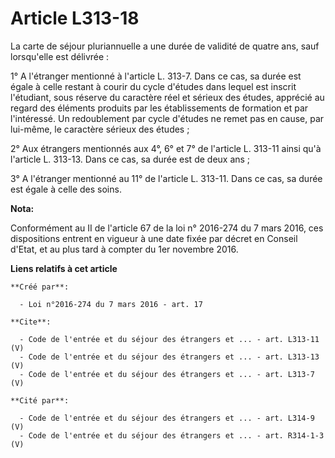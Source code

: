 # Article L313-18

La carte de séjour pluriannuelle a une durée de validité de quatre ans, sauf lorsqu'elle est délivrée : 

1° A l'étranger mentionné à l'article L. 313-7. Dans ce cas, sa durée est égale à celle restant à courir du cycle d'études
dans lequel est inscrit l'étudiant, sous réserve du caractère réel et sérieux des études, apprécié au regard des éléments
produits par les établissements de formation et par l'intéressé. Un redoublement par cycle d'études ne remet pas en cause,
par lui-même, le caractère sérieux des études ; 

2° Aux étrangers mentionnés aux 4°, 6° et 7° de l'article L. 313-11 ainsi qu'à l'article L. 313-13. Dans ce cas, sa durée est
de deux ans ; 

3° A l'étranger mentionné au 11° de l'article L. 313-11. Dans ce cas, sa durée est égale à celle des soins.

**Nota:**

Conformément au II de l'article 67 de la loi n° 2016-274 du 7 mars 2016, ces dispositions entrent en vigueur à une date fixée
par décret en Conseil d'Etat, et au plus tard à compter du 1er novembre 2016.

**Liens relatifs à cet article**

	**Créé par**:

	  - Loi n°2016-274 du 7 mars 2016 - art. 17

	**Cite**:

	  - Code de l'entrée et du séjour des étrangers et ... - art. L313-11 (V)
	  - Code de l'entrée et du séjour des étrangers et ... - art. L313-13 (V)
	  - Code de l'entrée et du séjour des étrangers et ... - art. L313-7 (V)

	**Cité par**:

	  - Code de l'entrée et du séjour des étrangers et ... - art. L314-9 (V)
	  - Code de l'entrée et du séjour des étrangers et ... - art. R314-1-3 (V)

